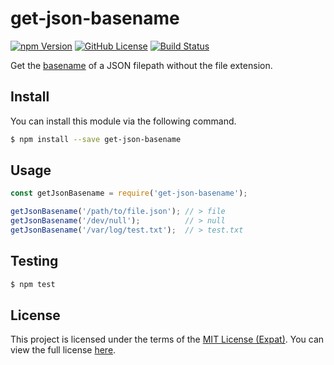 get-json-basename
=================
[![npm Version][NPM VERSION BADGE]][NPM PAGE]
[![GitHub License][LICENSE BADGE]][LICENSE PAGE]
[![Build Status][BUILD BADGE]][BUILD PAGE]

Get the [basename](https://en.wikipedia.org/wiki/Basename) of a JSON filepath without the file extension.

Install
-------
You can install this module via the following command.

```sh
$ npm install --save get-json-basename
```

Usage
-----
```js
const getJsonBasename = require('get-json-basename');

getJsonBasename('/path/to/file.json'); // > file
getJsonBasename('/dev/null');          // > null
getJsonBasename('/var/log/test.txt');  // > test.txt
```

Testing
-------
```sh
$ npm test
```

License
-------
This project is licensed under the terms of the [MIT License (Expat)](https://tldrlegal.com/l/mit). You can view the full license [here](LICENSE).

[BUILD BADGE]: https://img.shields.io/travis/jbenner-radham/get-json-basename.svg?style=flat-square
[BUILD PAGE]: https://travis-ci.org/jbenner-radham/get-json-basename
[LICENSE BADGE]:  	https://img.shields.io/github/license/jbenner-radham/get-json-basename.svg?style=flat-square
[LICENSE PAGE]: https://github.com/jbenner-radham/get-json-basename/blob/master/LICENSE
[NPM PAGE]: https://www.npmjs.com/package/get-json-basename
[NPM VERSION BADGE]: https://img.shields.io/npm/v/get-json-basename.svg?style=flat-square
